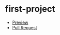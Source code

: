 # first-project

   - [Preview](https://your-name.github.io/your-repo/)
   - [Pull Request](https://github.com/your-name/your-repo/pull/1/files)
